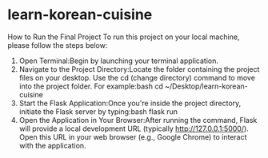 # learn-korean-cuisine
How to Run the Final Project
To run this project on your local machine, please follow the steps below:
1. Open Terminal:Begin by launching your terminal application.
2. Navigate to the Project Directory:Locate the folder containing the project files on your desktop. Use the cd (change directory) command to move into the project folder. For example:bash cd ~/Desktop/learn-korean-cuisine
3. Start the Flask Application:Once you're inside the project directory, initiate the Flask server by typing:bash flask run
4. Open the Application in Your Browser:After running the command, Flask will provide a local development URL (typically http://127.0.0.1:5000/). Open this URL in your web browser (e.g., Google Chrome) to interact with the application.
